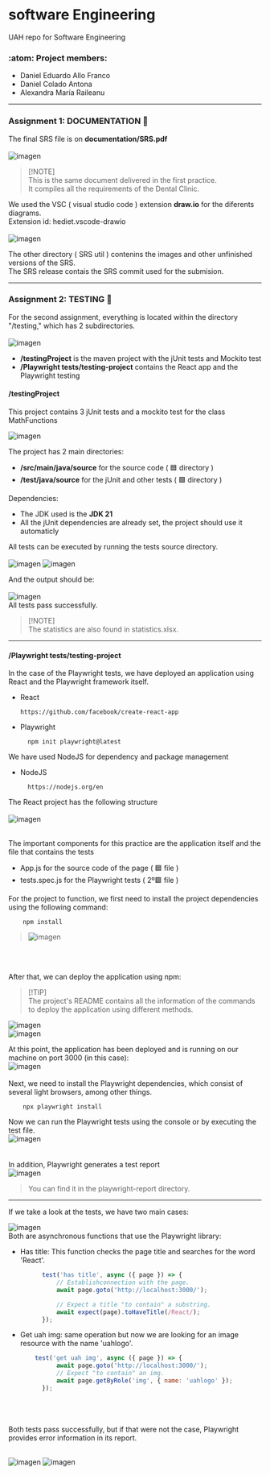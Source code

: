 # software Engineering
UAH repo for Software Engineering 

### :atom: Project members:
- Daniel Eduardo Allo Franco 
- Daniel Colado Antona
- Alexandra María Raileanu
___

### Assignment 1: DOCUMENTATION 📓
The final SRS file is on **documentation/SRS.pdf** 
<br>
<br>
![imagen](https://github.com/DanielColado/softwareEngineering/assets/150476751/60ddfc3d-c20b-4e5b-8a4b-172268d5dc4f)
<br>
> [!NOTE]\
> This is the same document delivered in the first practice.     <br>
> It compiles all the requirements of the Dental Clinic.

We used the VSC ( visual studio code ) extension **draw.io** for the diferents diagrams. <br>
Extension id: hediet.vscode-drawio <br><br>
![imagen](https://github.com/DanielColado/softwareEngineering/assets/150476751/41dca177-3902-4552-b290-4334c706c3fc)




The other directory ( SRS util ) contenins the images and other unfinished versions of the SRS. <br>
The SRS release contais the SRS commit used for the submision.

___
### Assignment 2: TESTING 🧪
For the second assignment, everything is located within the directory "/testing," which has 2 subdirectories.
<br>
<br>
![imagen](https://github.com/DanielColado/softwareEngineering/assets/150476751/dc95f959-ff2e-4c17-bc59-8c3ed87088d2)   


- **/testingProject** is the maven project with the jUnit tests and Mockito test
- **/Playwright tests/testing-project** contains the React app and the Playwright testing


#### /testingProject
This project contains 3 jUnit tests and a mockito test for the class MathFunctions <br>

![imagen](https://github.com/DanielColado/softwareEngineering/assets/150476751/e9a2cf36-fa41-4e1e-b1cb-559a5d38e0ee)

The project has 2 main directories:
- **/src/main/java/source** for the source code       ( 🟦 directory ) 
- **/test/java/source** for the jUnit and other tests ( 🟩 directory )

Dependencies:
- The JDK used is the  **JDK 21** 
- All the jUnit dependencies are already set, the project should use it automaticly

All tests can be executed by running the tests source directory. 
<br>
<br>
![imagen](https://github.com/DanielColado/softwareEngineering/assets/150476751/5ccc91c1-5774-4ce4-a834-880dbdbb8e73)
![imagen](https://github.com/DanielColado/softwareEngineering/assets/150476751/5c8efbd1-a00f-45f2-acd5-28237e1fa675)
<br>

And the output should be: 
<br>
<br>
![imagen](https://github.com/DanielColado/softwareEngineering/assets/150476751/b6a240b5-0860-4971-9949-c60dfd607458)
<br>
All tests pass successfully.<br>
> [!NOTE]\
> The statistics are also found in statistics.xlsx.
___

#### /Playwright tests/testing-project

In the case of the Playwright tests, we have deployed an application using React and the Playwright framework itself.

- React
    ```
    https://github.com/facebook/create-react-app
  ```
- Playwright
  ``` 
    npm init playwright@latest
  ```
We have used NodeJS for dependency and package management

- NodeJS
  ```
    https://nodejs.org/en
  ```

The React project has the following structure <br> <br>
![imagen](https://github.com/DanielColado/softwareEngineering/assets/150476751/4db7688d-ed91-4c9f-952f-e4d62dfbf94f)

<br>
The important components for this practice are the application itself and the file that contains the tests

- App.js for the source code of the page      ( 🟦 file ) 
- tests.spec.js for the Playwright tests      ( 2º🟩 file ) 

For the project to function, we first need to install the project dependencies using the following command:
```
    npm install
```
> ![imagen](https://github.com/DanielColado/softwareEngineering/assets/150476751/e2677343-8266-42dd-b31e-a79b089af17e)

<br>
<br>

After that, we can deploy the application using npm:

>[!TIP]\
> The project's README contains all the information of the commands to deploy the application using different methods. <br>

![imagen](https://github.com/DanielColado/softwareEngineering/assets/150476751/bcd7cc87-82eb-49b1-9fe5-236e91299ed8) <br>
![imagen](https://github.com/DanielColado/softwareEngineering/assets/150476751/6ac9bf3b-19c7-44be-844e-de6fee774a2c) <br>

At this point, the application has been deployed and is running on our machine on port 3000 (in this case):
<br>
![imagen](https://github.com/DanielColado/softwareEngineering/assets/150476751/014117ef-0ccf-4b73-8f6d-10d6ffeaa8ce)
<br>
<br>
Next, we need to install the Playwright dependencies, which consist of several light browsers, among other things.
```
    npx playwright install
```

Now we can run the Playwright tests using the console or by executing the test file. 
<br>
![imagen](https://github.com/DanielColado/softwareEngineering/assets/150476751/e3807b24-bc7c-4eec-b88e-cd366c5ee474) <br>
<br>
<br>
In addition, Playwright generates a test report
<br>
![imagen](https://github.com/DanielColado/softwareEngineering/assets/150476751/588ffe26-f011-4841-a44a-a7715b898de4)
> You can find it in the playwright-report directory.
___
If we take a look at the tests, we have two main cases:

![imagen](https://github.com/DanielColado/softwareEngineering/assets/150476751/af20bcaf-41e3-4fba-87d1-42de33686074) <br>
Both are asynchronous functions that use the Playwright library:

- Has title: This function checks the page title and searches for the word 'React'.
  ```js
        test('has title', async ({ page }) => {
            // Establishconnection with the page.
            await page.goto('http://localhost:3000/');
  
            // Expect a title "to contain" a substring.
            await expect(page).toHaveTitle(/React/);
        });
  ```
- Get uah img: same operation but now we are looking for an image resource with the name 'uahlogo'.
  ```js
      test('get uah img', async ({ page }) => {
            await page.goto('http://localhost:3000/');
            // Expect "to contain" an img.
            await page.getByRole('img', { name: 'uahlogo' });
        });
  ```
<br>
<br>
<br>
Both tests pass successfully, but if that were not the case, Playwright provides error information in its report.
<br>
<br>

![imagen](https://github.com/DanielColado/softwareEngineering/assets/150476751/89c4a6d6-de51-44fc-a36f-6bc989dc801b)
![imagen](https://github.com/DanielColado/softwareEngineering/assets/150476751/0e18b91d-ae5d-41d6-b815-e6f126b601ce)









